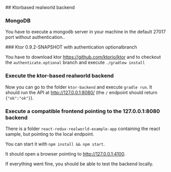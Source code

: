 ## Ktorbased realworld backend

### MongoDB

You have to execute a mongodb server in your machine in the default 27017 port without authentication..

### Ktor 0.9.2-SNAPSHOT with authentication optionalbranch

You have to download ktor <https://github.com/ktorio/ktor> and to checkout the `authenticate.optional` branch and execute `./gradlew install`

### Execute the ktor-based realworld backend

Now you can go to the folder `ktor-backend` and execute `gradle run`.
It should run the API at <http://127.0.0.1:8080/> (the `/` endpoint should return 
`{"ok":"ok"}`).

### Execute a compatible frontend pointing to the 127.0.0.1:8080 backend

There is a folder `react-redux-realworld-example-app` 
containing the react sample, but pointing to the local 
endpoint.

You can start it with `npm install && npm start`.

It should open a browser pointing to 
<http://127.0.0.1:4100>.

If everything went fine, you should be able to test the 
backend locally.

